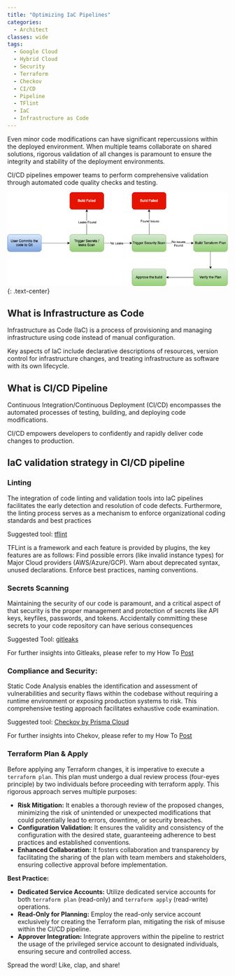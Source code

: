 ```yaml
---
title: "Optimizing IaC Pipelines"
categories:
  - Architect
classes: wide
tags:
  - Google Cloud
  - Hybrid Cloud
  - Security
  - Terraform
  - Checkov
  - CI/CD
  - Pipeline
  - TFlint
  - IaC
  - Infrastructure as Code 
---
```


Even minor code modifications can have significant repercussions within the deployed environment. When multiple teams collaborate on shared solutions, rigorous validation of all changes is paramount to ensure the integrity and stability of the deployment environments.

CI/CD pipelines empower teams to perform comprehensive validation through automated code quality checks and testing. 


![IaC Pipeline](/assets/iac-pipeline.png)
{: .text-center}


## What is Infrastructure as Code

Infrastructure as Code (IaC) is a process of provisioning and managing infrastructure using code instead of manual configuration. 

Key aspects of IaC include declarative descriptions of resources, version control for infrastructure changes, and treating infrastructure as software with its own lifecycle.

## What is CI/CD Pipeline

Continuous Integration/Continuous Deployment (CI/CD) encompasses the automated processes of testing, building, and deploying code modifications. 

CI/CD empowers developers to confidently and rapidly deliver code changes to production.

##  IaC validation strategy in CI/CD pipeline

### Linting 

The integration of code linting and validation tools into IaC pipelines facilitates the early detection and resolution of code defects. Furthermore, the linting process serves as a mechanism to enforce organizational coding standards and best practices

Suggested tool: [tflint](https://github.com/terraform-linters/tflint)

TFLint is a framework and each feature is provided by plugins, the key features are as follows:
Find possible errors (like invalid instance types) for Major Cloud providers (AWS/Azure/GCP).
Warn about deprecated syntax, unused declarations.
Enforce best practices, naming conventions.


### Secrets Scanning

Maintaining the security of our code is paramount, and a critical aspect of that security is the proper management and protection of secrets like API keys, keyfiles, passwords, and tokens. Accidentally committing these secrets to your code repository can have serious consequences

Suggested Tool: [gitleaks](https://github.com/gitleaks/gitleaks)

For further insights into Gitleaks, please refer to my How To [Post](https://thiyagu.com/blog/guides/detecting-secrets-in-repos/)

### Compliance and Security:

Static Code Analysis enables the identification and assessment of vulnerabilities and security flaws within the codebase without requiring a runtime environment or exposing production systems to risk. This comprehensive testing approach facilitates exhaustive code examination.

Suggested tool: [Checkov by Prisma Cloud](https://www.checkov.io/)

For further insights into Chekov, please refer to my How To [Post](https://thiyagu.com/blog/guides/static-code-analysis-for-iac/)

### Terraform Plan & Apply

Before applying any Terraform changes, it is imperative to execute a ``` terraform plan ```. This plan must undergo a dual review process (four-eyes principle) by two individuals before proceeding with terraform apply.
This rigorous approach serves multiple purposes:

* **Risk Mitigation:** It enables a thorough review of the proposed changes, minimizing the risk of unintended or unexpected modifications that could potentially lead to errors, downtime, or security breaches.
* **Configuration Validation:** It ensures the validity and consistency of the configuration with the desired state, guaranteeing adherence to best practices and established conventions.
* **Enhanced Collaboration:** It fosters collaboration and transparency by facilitating the sharing of the plan with team members and stakeholders, ensuring collective approval before implementation.

**Best Practice:**

* **Dedicated Service Accounts:** Utilize dedicated service accounts for both ``` terraform plan ``` (read-only) and ``` terraform apply ``` (read-write) operations.
* **Read-Only for Planning:** Employ the read-only service account exclusively for creating the Terraform plan, mitigating the risk of misuse within the CI/CD pipeline.
* **Approver Integration:** Integrate approvers within the pipeline to restrict the usage of the privileged service account to designated individuals, ensuring secure and controlled access.

Spread the word! Like, clap, and share!
